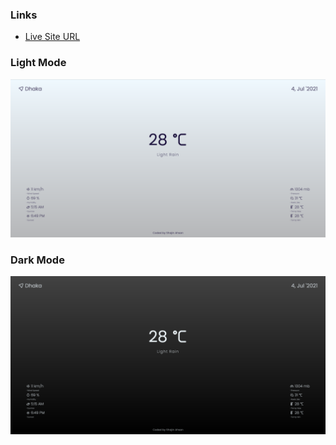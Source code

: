 ### Links

- [Live Site URL](https://shajinahsan-weather-app.netlify.app/)

### Light Mode

![](./assets/images/Screenshot_Light.png)

### Dark Mode

![](./assets/images/Screenshot_Dark.png)
